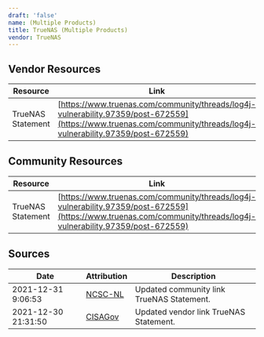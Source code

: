 ```yaml
---
draft: 'false'
name: (Multiple Products)
title: TrueNAS (Multiple Products)
vendor: TrueNAS
---
```


## Vendor Resources
| Resource | Link |
| --- | --- |
| TrueNAS Statement | [https://www.truenas.com/community/threads/log4j-vulnerability.97359/post-672559](https://www.truenas.com/community/threads/log4j-vulnerability.97359/post-672559) |

## Community Resources
| Resource | Link |
| --- | --- |
| TrueNAS Statement | [https://www.truenas.com/community/threads/log4j-vulnerability.97359/post-672559](https://www.truenas.com/community/threads/log4j-vulnerability.97359/post-672559) |


## Sources
| Date | Attribution | Description |
| --- | --- | --- |
| 2021-12-31 9:06:53 | [NCSC-NL](https://github.com/NCSC-NL/log4shell/blob/main/software/README.md) | Updated community link TrueNAS Statement.  |
| 2021-12-30 21:31:50 | [CISAGov](https://raw.githubusercontent.com/cisagov/log4j-affected-db/develop/README.md) | Updated vendor link TrueNAS Statement.  |
